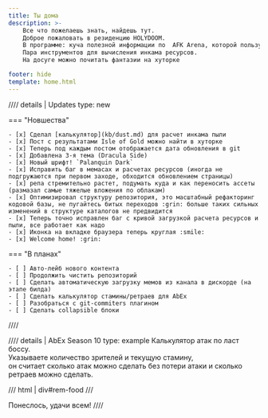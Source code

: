 ```yaml
---
title: Ты дома
description: >- 
    Все что пожелаешь знать, найдешь тут.
    Доброе пожаловать в резиденцию HOLYDOOM.
    В программе: куча полезной информации по  AFK Arena, которой пользуюсь регулярно
    Пара инструментов для вычисления инкама ресурсов.
    На досуге можно почитать фантазии на хуторке

footer: hide
template: home.html
---
```


//// details | Updates
    type: new

=== "Новшества"

    - [x] Сделал [калькулятор](kb/dust.md) для расчет инкама пыли
    - [x] Пост с результатами Isle of Gold можно найти в хуторке
    - [x] Теперь под каждым постом отображается дата обновления в git
    - [x] Добавлена 3-я тема (Dracula Side) 
    - [x] Новый шрифт! `Palanquin Dark`
    - [x] Исправить баг в мемасах и расчетах ресурсов (иногда не подгружаются при первом заходе, обходится обновлением страницы)
    - [x] репа стремительно растет, подумать куда и как переносить ассеты (размазал самые тяжелые вложения по облакам)
    - [x] Оптимизировал структуру репозитория, это масштабный рефакторинг кодовой базы, не пугайтесь битых переходов :grin: больше таких сильных изменений в структуре каталогов не предвидится
    - [x] Теперь точно исправлен баг с кривой загрузкой расчета ресурсов и пыли, все работает как надо
    - [x] Иконка на вкладке браузера теперь круглая :smile:
    - [x] Welcome home! :grin:

=== "В планах"

    - [ ] Авто-лейб нового контента
    - [ ] Продолжить чистить репозиторий
    - [ ] Сделать автоматическую загрузку мемов из канала в дискорде (на этапе билда)
    - [ ] Сделать калькулятор стамины/ретраев для AbEx
    - [ ] Разобраться с git-commiters плагином
    - [ ] Сделать collapsible блоки

////

//// details | AbEx Season 10
    type: example
Калькулятор атак по ласт боссу.  
Указываете количество зрителей и текущую стамину,  
он считает сколько атак можно сделать без потери атаки и сколько ретраев можно сделать.  

/// html | div#rem-food
///

Понеслось, удачи всем!
////
